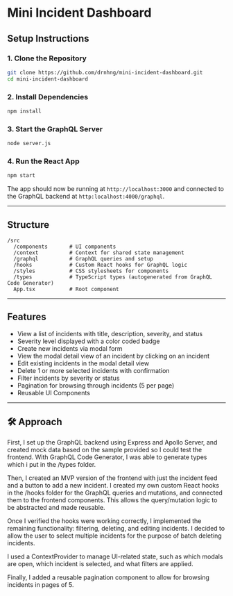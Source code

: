 # Mini Incident Dashboard

## Setup Instructions

### 1. Clone the Repository
```bash
git clone https://github.com/drnhng/mini-incident-dashboard.git
cd mini-incident-dashboard
```

### 2. Install Dependencies
```bash
npm install
```

### 3. Start the GraphQL Server
```bash
node server.js
```

### 4. Run the React App
```bash
npm start
```

The app should now be running at `http://localhost:3000` and connected to the GraphQL backend at `http:localhost:4000/graphql`.

---

## Structure

```
/src
  /components       # UI components
  /context          # Context for shared state management
  /graphql          # GraphQL queries and setup
  /hooks            # Custom React hooks for GraphQL logic
  /styles           # CSS stylesheets for components
  /types            # TypeScript types (autogenerated from GraphQL Code Generator)
  App.tsx           # Root component
```

---

## Features
- View a list of incidents with title, description, severity, and status
- Severity level displayed with a color coded badge
- Create new incidents via modal form
- View the modal detail view of an incident by clicking on an incident
- Edit existing incidents in the modal detail view
- Delete 1 or more selected incidents with confirmation
- Filter incidents by severity or status
- Pagination for browsing through incidents (5 per page)
- Reusable UI Components
---

## 🛠 Approach

First, I set up the GraphQL backend using Express and Apollo Server, and created mock data based on the sample provided so I could test the frontend. With GraphQL Code Generator, I was able to generate types which i put in the /types folder.

Then, I created an MVP version of the frontend with just the incident feed and a button to add a new incident. I created my own custom React hooks in the /hooks folder for the GraphQL queries and mutations, and connected them to the frontend components. This allows the query/mutation logic to be abstracted and made reusable.

Once I verified the hooks were working correctly, I implemented the remaining functionality: filtering, deleting, and editing incidents. I decided to allow the user to select multiple incidents for the purpose of batch deleting incidents.

I used a ContextProvider to manage UI-related state, such as which modals are open, which incident is selected, and what filters are applied.

Finally, I added a reusable pagination component to allow for browsing incidents in pages of 5.
